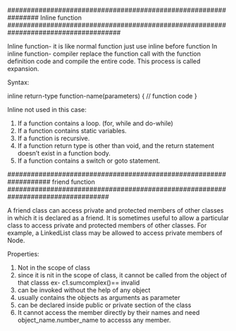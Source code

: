 ################################################################ Inline function #####################################################################################

Inline function- it is like normal function just use inline before function
In inline function- compiler replace the function call with the function definition code and compile the entire code. This process is called expansion. 

Syntax:

inline return-type function-name(parameters)
{
    // function code
}  

Inline not used in this case:
1) If a function contains a loop. (for, while and do-while) 
2) If a function contains static variables. 
3) If a function is recursive. 
4) If a function return type is other than void, and the return statement doesn’t exist in a function body. 
5) If a function contains a switch or goto statement. 


################################################################### friend function ##################################################################################

A friend class can access private and protected members of other classes in which it is declared as a friend. It is sometimes useful to allow a particular class to access private and protected members of other classes. For example, a LinkedList class may be allowed to access private members of Node.

Properties:
1. Not in the scope of class
2. since it is nit in the scope of class, it cannot be called from the object of that classs ex- c1.sumcomplex()== invalid
3. can be invoked without the help of any object
4. usually contains the objects as arguments as parameter
5. can be declared inside public or private section of the class
6. It cannot access the member directly by their names and need object_name.number_name to accesss any member.
